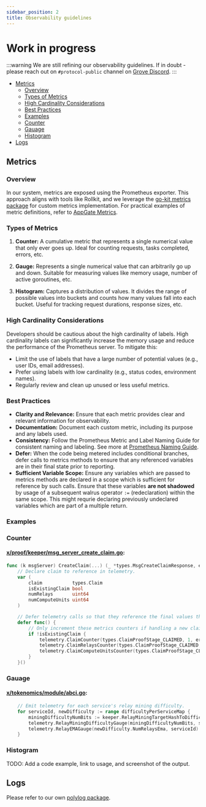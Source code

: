 ```yaml
---
sidebar_position: 2
title: Observability guidelines
---
```


# Work in progress <!-- omit in toc -->

:::warning
We are still refining our observability guidelines. If in doubt - please reach out on `#protocol-public` channel on
[Grove Discord](https://discord.gg/build-with-grove).
:::

- [Metrics](#metrics)
  - [Overview](#overview)
  - [Types of Metrics](#types-of-metrics)
  - [High Cardinality Considerations](#high-cardinality-considerations)
  - [Best Practices](#best-practices)
  - [Examples](#examples)
  - [Counter](#counter)
  - [Gauage](#gauage)
  - [Histogram](#histogram)
- [Logs](#logs)

## Metrics

### Overview

In our system, metrics are exposed using the Prometheus exporter. This approach aligns with tools like Rollkit, and we
leverage the [go-kit metrics package](https://pkg.go.dev/github.com/go-kit/kit/metrics) for custom metrics
implementation. For practical examples of metric definitions, refer to
[AppGate Metrics](https://github.com/pokt-network/poktroll/blob/main/pkg/appgateserver/metrics.go).

### Types of Metrics

1. **Counter:** A cumulative metric that represents a single numerical value that only ever goes up. Ideal for counting
   requests, tasks completed, errors, etc.

2. **Gauge:** Represents a single numerical value that can arbitrarily go up and down. Suitable for measuring values
   like memory usage, number of active goroutines, etc.

3. **Histogram:** Captures a distribution of values. It divides the range of possible values into buckets and counts how
   many values fall into each bucket. Useful for tracking request durations, response sizes, etc.

### High Cardinality Considerations

Developers should be cautious about the high cardinality of labels. High cardinality labels can significantly increase
the memory usage and reduce the performance of the Prometheus server. To mitigate this:

- Limit the use of labels that have a large number of potential values (e.g., user IDs, email addresses).
- Prefer using labels with low cardinality (e.g., status codes, environment names).
- Regularly review and clean up unused or less useful metrics.

### Best Practices

- **Clarity and Relevance:** Ensure that each metric provides clear and relevant information for observability.
- **Documentation:** Document each custom metric, including its purpose and any labels used.
- **Consistency:** Follow the Prometheus Metric and Label Naming Guide for consistent naming and labeling. See more at [Prometheus Naming Guide](https://prometheus.io/docs/practices/naming/).
- **Defer:** When the code being metered includes conditional branches, defer calls to metrics methods to ensure that any referenced variables are in their final state prior to reporting.
- **Sufficient Variable Scope:** Ensure any variables which are passed to metrics methods are declared in a scope which is sufficient for reference by such calls.
Ensure that these variables **are not shadowed** by usage of a subsequent walrus operator `:=` (redeclaration) within the same scope. This might requrie declaring previously undeclared variables which are part of a multiple return.

### Examples

### Counter

#### [x/proof/keeper/msg_server_create_claim.go](https://github.com/pokt-network/poktroll/blob/main/x/proof/keeper/msg_server_create_claim.go):

```go
func (k msgServer) CreateClaim(...) (_ *types.MsgCreateClaimResponse, err error) {
	// Declare claim to reference in telemetry.
	var (
		claim           types.Claim
		isExistingClaim bool
		numRelays       uint64
		numComputeUnits uint64
	)

	// Defer telemetry calls so that they reference the final values the relevant variables.
	defer func() {
		// Only increment these metrics counters if handling a new claim.
		if !isExistingClaim {
			telemetry.ClaimCounter(types.ClaimProofStage_CLAIMED, 1, err)
			telemetry.ClaimRelaysCounter(types.ClaimProofStage_CLAIMED, numRelays, err)
			telemetry.ClaimComputeUnitsCounter(types.ClaimProofStage_CLAIMED, numComputeUnits, err)
		}
	}()
```

### Gauage

#### [x/tokenomics/module/abci.go](https://github.com/pokt-network/poktroll/blob/main/x/tokenomics/module/abci.go):
```go
	// Emit telemetry for each service's relay mining difficulty.
	for serviceId, newDifficulty := range difficultyPerServiceMap {
		miningDifficultyNumBits := keeper.RelayMiningTargetHashToDifficulty(newDifficulty.TargetHash)
		telemetry.RelayMiningDifficultyGauge(miningDifficultyNumBits, serviceId)
		telemetry.RelayEMAGauge(newDifficulty.NumRelaysEma, serviceId)
	}
```

### Histogram

TODO: Add a code example, link to usage, and screenshot of the output.

## Logs

Please refer to our own [polylog package](https://github.com/pokt-network/poktroll/blob/main/pkg/polylog/godoc.go#L1).
